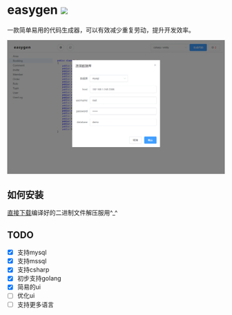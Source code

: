 # easygen <a href="https://github.com/faith0831/easygen/blob/master/LICENSE"><img src="https://img.shields.io/badge/License-MIT-blue.svg"></a>
一款简单易用的代码生成器，可以有效减少重复劳动，提升开发效率。

![](screenshots/1.png)

## 如何安装
 [直接下载](https://github.com/faith0831/easygen/releases)编译好的二进制文件解压服用^_^

## TODO
- [x] 支持mysql
- [x] 支持mssql
- [x] 支持csharp
- [x] 初步支持golang
- [x] 简易的ui
- [ ] 优化ui
- [ ] 支持更多语言
